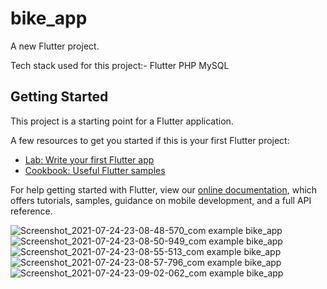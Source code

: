 # bike_app

A new Flutter project.

Tech stack used for this project:-
Flutter
PHP
MySQL

## Getting Started

This project is a starting point for a Flutter application.

A few resources to get you started if this is your first Flutter project:

- [Lab: Write your first Flutter app](https://flutter.dev/docs/get-started/codelab)
- [Cookbook: Useful Flutter samples](https://flutter.dev/docs/cookbook)

For help getting started with Flutter, view our
[online documentation](https://flutter.dev/docs), which offers tutorials,
samples, guidance on mobile development, and a full API reference.

![Screenshot_2021-07-24-23-08-48-570_com example bike_app](https://user-images.githubusercontent.com/87909805/126877191-6cdb0873-8ec1-44e8-a815-2e466377c38c.jpg)
![Screenshot_2021-07-24-23-08-50-949_com example bike_app](https://user-images.githubusercontent.com/87909805/126877192-9aaba933-0241-4fcd-9292-fbd768edb8e0.jpg)
![Screenshot_2021-07-24-23-08-55-513_com example bike_app](https://user-images.githubusercontent.com/87909805/126877194-7716efb8-9567-4bb6-9be8-206ff3f55ddf.jpg)
![Screenshot_2021-07-24-23-08-57-796_com example bike_app](https://user-images.githubusercontent.com/87909805/126877196-0bb7aabb-44ac-424a-8b9e-50cf49f15750.jpg)
![Screenshot_2021-07-24-23-09-02-062_com example bike_app](https://user-images.githubusercontent.com/87909805/126877197-b5e7c69e-265d-49e2-80d9-1c6c14a8ded1.jpg)


